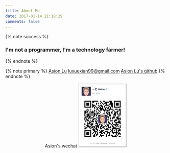 ```yaml
---
title: About Me
date: 2017-01-14 21:18:29
comments: false
---
```


{% note success %}
### I'm not a programmer, I'm a technology farmer!
{% endnote %}


{% note primary %}
[Asion Lu](https://search-cloud.github.io/)
[luxuexian99@gmail.com](https://luxuexian99@gmail.com)
[Asion Lu's github](https://github.com/search-cloud "https://github.com/search-cloud")
{% endnote %}
<center>
Asion's wechat
<img src="../assets/img/wechat.jpg" width="30%" height="30%" />
</center>

